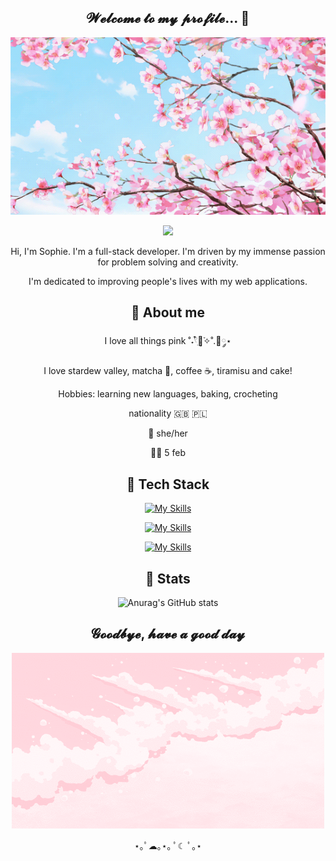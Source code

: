 <div align="center">

<h2>𝓦𝓮𝓵𝓬𝓸𝓶𝓮 𝓽𝓸 𝓶𝔂 𝓹𝓻𝓸𝓯𝓲𝓵𝓮... 🌸</h2>

<img src="https://github.com/ippotheboxer/ippotheboxer/blob/main/tumblr_de77e011d54d8cf8f390d902cd863a87_2a7a827d_540.gif" />

![](https://komarev.com/ghpvc/?username=ippotheboxer&color=FFCFEF)

<p>Hi, I'm Sophie. I'm a full-stack developer. I'm driven by my immense passion for problem solving and creativity.</p>
<p>I'm dedicated to improving people's lives with my web applications.</p>

<h2>🌸 About me</h2>

<p>I love all things pink ˚˖𓍢ִ໋🌷͙֒✧˚.🎀༘⋆</p>
<p>I love stardew valley, matcha 🍵, coffee ☕, tiramisu and cake!</p>
<p>Hobbies: learning new languages, baking, crocheting</p>
<p>nationality 🇬🇧 🇵🇱 </p>
<p>🎀 she/her</p>
<p>🎈🍰 5 feb</p>

<h2>🌸 Tech Stack</h2>

[![My Skills](https://skillicons.dev/icons?i=react,tailwind,typescript)](https://skillicons.dev)

[![My Skills](https://skillicons.dev/icons?i=nodejs,express)](https://skillicons.dev)

[![My Skills](https://skillicons.dev/icons?i=postgresql)](https://skillicons.dev)

<h2>🌸 Stats</h2>

![Anurag's GitHub stats](https://github-readme-stats.vercel.app/api?username=ippotheboxer&show_icons=true&bg_color=FFEDFF&title_color=AD6A90&icon_color=FB9AD1)

<h2>𝓖𝓸𝓸𝓭𝓫𝔂𝓮, 𝓱𝓪𝓿𝓮 𝓪 𝓰𝓸𝓸𝓭 𝓭𝓪𝔂</h2>
<img src="https://github.com/ippotheboxer/ippotheboxer/blob/main/pinkbeach.gif" />
<p>⋆｡ﾟ☁︎｡⋆｡ ﾟ☾ ﾟ｡⋆</p>

</div>
<!--
**ippotheboxer/ippotheboxer** is a ✨ _special_ ✨ repository because its `README.md` (this file) appears on your GitHub profile.

Here are some ideas to get you started:

- 🔭 I’m currently working on ...
- 🌱 I’m currently learning ...
- 👯 I’m looking to collaborate on ...
- 🤔 I’m looking for help with ...
- 💬 Ask me about ...
- 📫 How to reach me: ...
- 😄 Pronouns: ...
- ⚡ Fun fact: ...
-->

